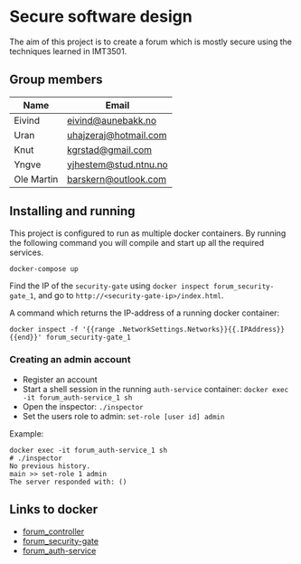# Secure software design

The aim of this project is to create a forum which is mostly secure using the techniques learned in IMT3501.

## Group members

| Name       | Email                 |
| ---------- | --------------------- |
| Eivind     | eivind@aunebakk.no    |
| Uran       | uhajzeraj@hotmail.com |
| Knut       | kgrstad@gmail.com     |
| Yngve      | yjhestem@stud.ntnu.no |
| Ole Martin | barskern@outlook.com  |

## Installing and running

This project is configured to run as multiple docker containers. By running the following command you will compile and start up all the required services.

```
docker-compose up
```

Find the IP of the `security-gate` using `docker inspect forum_security-gate_1`, and go to `http://<security-gate-ip>/index.html`.

A command which returns the IP-address of a running docker container:

```
docker inspect -f '{{range .NetworkSettings.Networks}}{{.IPAddress}}{{end}}' forum_security-gate_1
```

### Creating an admin account

- Register an account
- Start a shell session in the running `auth-service` container: `docker exec -it forum_auth-service_1 sh`
- Open the inspector: `./inspector`
- Set the users role to admin: `set-role [user id] admin`

Example:
```
docker exec -it forum_auth-service_1 sh
# ./inspector
No previous history.
main >> set-role 1 admin
The server responded with: ()
```

## Links to docker

- [forum_controller](https://hub.docker.com/r/barskern/forum_controller/)
- [forum_security-gate](https://hub.docker.com/r/barskern/forum_security-gate/)
- [forum_auth-service](https://hub.docker.com/r/barskern/forum_auth-service/)

